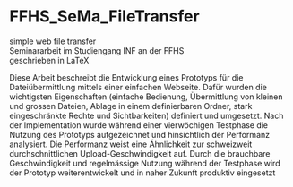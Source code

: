 # FFHS_SeMa_FileTransfer 
simple web file transfer  
Seminararbeit im Studiengang INF an der FFHS  
geschrieben in LaTeX

Diese Arbeit beschreibt die Entwicklung eines Prototyps für die Dateiübermittlung mittels
einer einfachen Webseite. Dafür wurden die wichtigsten Eigenschaften (einfache Bedienung,
Übermittlung von kleinen und grossen Dateien, Ablage in einem definierbaren
Ordner, stark eingeschränkte Rechte und Sichtbarkeiten) definiert und umgesetzt. Nach
der Implementation wurde während einer vierwöchigen Testphase die Nutzung des Prototyps
aufgezeichnet und hinsichtlich der Performanz analysiert. Die Performanz weist
eine Ähnlichkeit zur schweizweit durchschnittlichen Upload-Geschwindigkeit auf. Durch
die brauchbare Geschwindigkeit und regelmässige Nutzung während der Testphase wird
der Prototyp weiterentwickelt und in naher Zukunft produktiv eingesetzt
